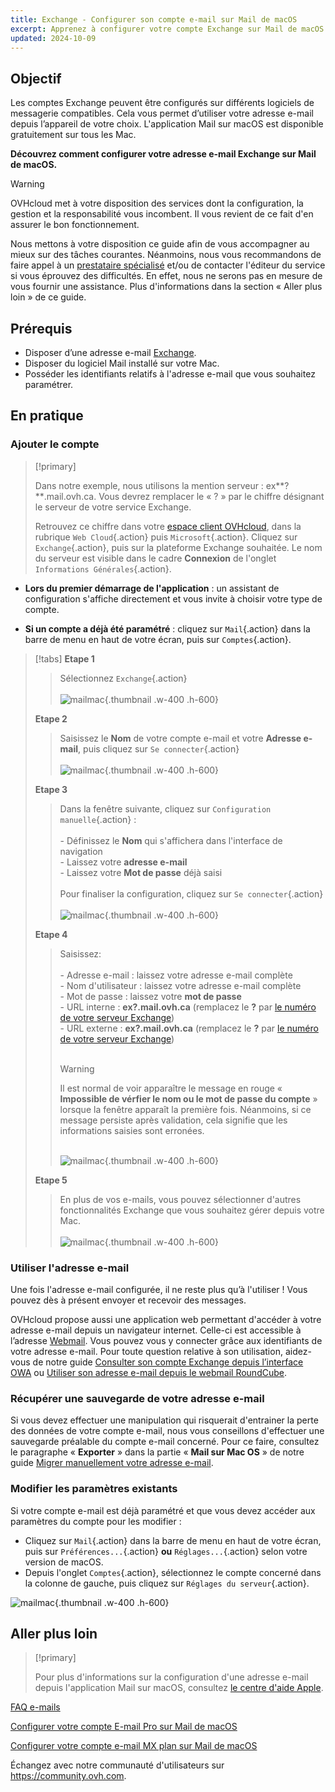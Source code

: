 ```yaml
---
title: Exchange - Configurer son compte e-mail sur Mail de macOS
excerpt: Apprenez à configurer votre compte Exchange sur Mail de macOS
updated: 2024-10-09
---
```


<style>
.w-400 {
  max-width:400px !important;
}
.h-600 {
  max-height:600px !important;
}
</style>

## Objectif

Les comptes Exchange peuvent être configurés sur différents logiciels de messagerie compatibles. Cela vous permet d’utiliser votre adresse e-mail depuis l’appareil de votre choix. L'application Mail sur macOS est disponible gratuitement sur tous les Mac.

**Découvrez comment configurer votre adresse e-mail Exchange sur Mail de macOS.**

> [!warning]
>
> OVHcloud met à votre disposition des services dont la configuration, la gestion et la responsabilité vous incombent. Il vous revient de ce fait d'en assurer le bon fonctionnement.
>
> Nous mettons à votre disposition ce guide afin de vous accompagner au mieux sur des tâches courantes. Néanmoins, nous vous recommandons de faire appel à un [prestataire spécialisé](/links/partner) et/ou de contacter l'éditeur du service si vous éprouvez des difficultés. En effet, nous ne serons pas en mesure de vous fournir une assistance. Plus d'informations dans la section « Aller plus loin » de ce guide.
>

## Prérequis

- Disposer d’une adresse e-mail [Exchange](/links/web/emails-hosted-exchange).
- Disposer du logiciel Mail installé sur votre Mac.
- Posséder les identifiants relatifs à l'adresse e-mail que vous souhaitez paramétrer.

## En pratique

### Ajouter le compte <a name="addaccount"></a>

> [!primary]
>
> Dans notre exemple, nous utilisons la mention serveur : ex**?**.mail.ovh.ca. Vous devrez remplacer le « ? » par le chiffre désignant le serveur de votre service Exchange.
>
> Retrouvez ce chiffre dans votre [espace client OVHcloud](/links/manager), dans la rubrique `Web Cloud`{.action} puis `Microsoft`{.action}.
> Cliquez sur `Exchange`{.action}, puis sur la plateforme Exchange souhaitée. Le nom du serveur est visible dans le cadre **Connexion** de l'onglet `Informations Générales`{.action}.
>

- **Lors du premier démarrage de l'application** : un assistant de configuration s'affiche directement et vous invite à choisir votre type de compte.

- **Si un compte a déjà été paramétré** : cliquez sur `Mail`{.action} dans la barre de menu en haut de votre écran, puis sur `Comptes`{.action}.

> [!tabs]
> **Etape 1**
>> Sélectionnez `Exchange`{.action}<br><br> 
>> ![mailmac](images/mail-mac-exchange01.png){.thumbnail .w-400 .h-600}
>>
> **Etape 2**
>> Saisissez le **Nom** de votre compte e-mail et votre **Adresse e-mail**, puis cliquez sur `Se connecter`{.action} <br><br> 
>> ![mailmac](images/mail-mac-exchange02.png){.thumbnail .w-400 .h-600}
>>
> **Etape 3**
>> Dans la fenêtre suivante, cliquez sur `Configuration manuelle`{.action} : <br><br>- Définissez le **Nom** qui s'affichera dans l'interface de navigation <br>- Laissez votre **adresse e-mail**<br>- Laissez votre **Mot de passe** déjà saisi <br><br>Pour finaliser la configuration, cliquez sur `Se connecter`{.action} <br><br> 
>> ![mailmac](images/mail-mac-exchange03.png){.thumbnail .w-400 .h-600}
>>
> **Etape 4**
>> Saisissez: <br><br>- Adresse e-mail : laissez votre adresse e-mail complète<br>- Nom d'utilisateur : laissez votre adresse e-mail complète <br>- Mot de passe : laissez votre **mot de passe**<br> - URL interne : **ex?.mail.ovh.ca** (remplacez le **?** par [le numéro de votre serveur Exchange](#addaccount))<br>- URL externe : **ex?.mail.ovh.ca** (remplacez le **?** par [le numéro de votre serveur Exchange](#addaccount))<br><br>
>>
>> > [!warning]
>> >
>> > Il est normal de voir apparaître le message en rouge « **Impossible de vérfier le nom ou le mot de passe du compte** » lorsque la fenêtre apparaît la première fois. Néanmoins, si ce message persiste après validation, cela signifie que les informations saisies sont erronées.<br><br>
>>
>> ![mailmac](images/mail-mac-exchange04.png){.thumbnail .w-400 .h-600}
>>
> **Etape 5**
>> En plus de vos e-mails, vous pouvez sélectionner d'autres fonctionnalités Exchange que vous souhaitez gérer depuis votre Mac. <br><br>![mailmac](images/mail-mac-exchange05.png){.thumbnail .w-400 .h-600}

### Utiliser l'adresse e-mail

Une fois l'adresse e-mail configurée, il ne reste plus qu’à l'utiliser ! Vous pouvez dès à présent envoyer et recevoir des messages.

OVHcloud propose aussi une application web permettant d'accéder à votre adresse e-mail depuis un navigateur internet. Celle-ci est accessible à l’adresse [Webmail](/links/web/email). Vous pouvez vous y connecter grâce aux identifiants de votre adresse e-mail. Pour toute question relative à son utilisation, aidez-vous de notre guide [Consulter son compte Exchange depuis l’interface OWA](/pages/web_cloud/email_and_collaborative_solutions/using_the_outlook_web_app_webmail/email_owa) ou [Utiliser son adresse e-mail depuis le webmail RoundCube](/pages/web_cloud/email_and_collaborative_solutions/mx_plan/email_roundcube#ou-et-comment-se-connecter-au-webmail-roundcube).

### Récupérer une sauvegarde de votre adresse e-mail

Si vous devez effectuer une manipulation qui risquerait d'entrainer la perte des données de votre compte e-mail, nous vous conseillons d'effectuer une sauvegarde préalable du compte e-mail concerné. Pour ce faire, consultez le paragraphe « **Exporter** » dans la partie « **Mail sur Mac OS** » de notre guide [Migrer manuellement votre adresse e-mail](/pages/web_cloud/email_and_collaborative_solutions/migrating/manual_email_migration#exporter).

### Modifier les paramètres existants

Si votre compte e-mail est déjà paramétré et que vous devez accéder aux paramètres du compte pour les modifier :

- Cliquez sur `Mail`{.action} dans la barre de menu en haut de votre écran, puis sur `Préférences...`{.action} **ou** `Réglages...`{.action} selon votre version de macOS.
- Depuis l'onglet `Comptes`{.action}, sélectionnez le compte concerné dans la colonne de gauche, puis cliquez sur `Réglages du serveur`{.action}.

![mailmac](images/mail-mac-exchange06.png){.thumbnail .w-400 .h-600}

## Aller plus loin

> [!primary]
>
> Pour plus d'informations sur la configuration d'une adresse e-mail depuis l'application Mail sur macOS, consultez [le centre d'aide Apple](https://support.apple.com/fr-fr/guide/mail/mail35803/mac).

[FAQ e-mails](/pages/web_cloud/email_and_collaborative_solutions/mx_plan/faq-emails)

[Configurer votre compte E-mail Pro sur Mail de macOS](/pages/web_cloud/email_and_collaborative_solutions/email_pro/how_to_configure_mail_macos)

[Configurer votre compte e-mail MX plan sur Mail de macOS](/pages/web_cloud/email_and_collaborative_solutions/mx_plan/how_to_configure_mail_macos)

Échangez avec notre communauté d'utilisateurs sur <https://community.ovh.com>.
